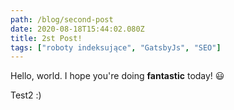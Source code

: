 ```yaml
---
path: /blog/second-post
date: 2020-08-18T15:44:02.080Z
title: 2st Post!
tags: ["roboty indeksujące", "GatsbyJs", "SEO"]
---
```

Hello, world. I hope you're doing **fantastic** today! 😃

Test2 :)